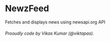 # NewzFeed
Fetches and displays news using newsapi.org API


###### _Prooudly code by Vikas Kumar (@viktapas)._
